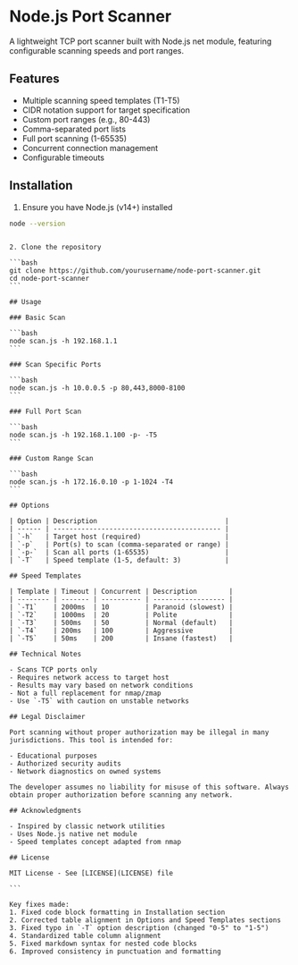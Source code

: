 # Node.js Port Scanner

A lightweight TCP port scanner built with Node.js net module, featuring configurable scanning speeds and port ranges.

## Features

- Multiple scanning speed templates (T1-T5)
- CIDR notation support for target specification
- Custom port ranges (e.g., 80-443)
- Comma-separated port lists
- Full port scanning (1-65535)
- Concurrent connection management
- Configurable timeouts

## Installation

1. Ensure you have Node.js (v14+) installed

```bash
node --version
```

````

2. Clone the repository

```bash
git clone https://github.com/yourusername/node-port-scanner.git
cd node-port-scanner
```

## Usage

### Basic Scan

```bash
node scan.js -h 192.168.1.1
```

### Scan Specific Ports

```bash
node scan.js -h 10.0.0.5 -p 80,443,8000-8100
```

### Full Port Scan

```bash
node scan.js -h 192.168.1.100 -p- -T5
```

### Custom Range Scan

```bash
node scan.js -h 172.16.0.10 -p 1-1024 -T4
```

## Options

| Option | Description                                |
| ------ | ------------------------------------------ |
| `-h`   | Target host (required)                     |
| `-p`   | Port(s) to scan (comma-separated or range) |
| `-p-`  | Scan all ports (1-65535)                   |
| `-T`   | Speed template (1-5, default: 3)           |

## Speed Templates

| Template | Timeout | Concurrent | Description        |
| -------- | ------- | ---------- | ------------------ |
| `-T1`    | 2000ms  | 10         | Paranoid (slowest) |
| `-T2`    | 1000ms  | 20         | Polite             |
| `-T3`    | 500ms   | 50         | Normal (default)   |
| `-T4`    | 200ms   | 100        | Aggressive         |
| `-T5`    | 50ms    | 200        | Insane (fastest)   |

## Technical Notes

- Scans TCP ports only
- Requires network access to target host
- Results may vary based on network conditions
- Not a full replacement for nmap/zmap
- Use `-T5` with caution on unstable networks

## Legal Disclaimer

Port scanning without proper authorization may be illegal in many jurisdictions. This tool is intended for:

- Educational purposes
- Authorized security audits
- Network diagnostics on owned systems

The developer assumes no liability for misuse of this software. Always obtain proper authorization before scanning any network.

## Acknowledgments

- Inspired by classic network utilities
- Uses Node.js native net module
- Speed templates concept adapted from nmap

## License

MIT License - See [LICENSE](LICENSE) file

```

Key fixes made:
1. Fixed code block formatting in Installation section
2. Corrected table alignment in Options and Speed Templates sections
3. Fixed typo in `-T` option description (changed "0-5" to "1-5")
4. Standardized table column alignment
5. Fixed markdown syntax for nested code blocks
6. Improved consistency in punctuation and formatting

